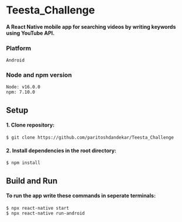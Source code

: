 # Teesta_Challenge
#### A React Native mobile app for searching videos by writing keywords using YouTube API.

### Platform
```
Android
```

### Node and npm version
```
Node: v16.0.0
npm: 7.10.0
```
## Setup
#### 1. Clone repository:
```
$ git clone https://github.com/paritoshdandekar/Teesta_Challenge
```
#### 2. Install dependencies in the root directory:
```
$ npm install
```
## Build and Run
#### To run the app write these commands in seperate terminals:
```
$ npx react-native start
$ npx react-native run-android
```
